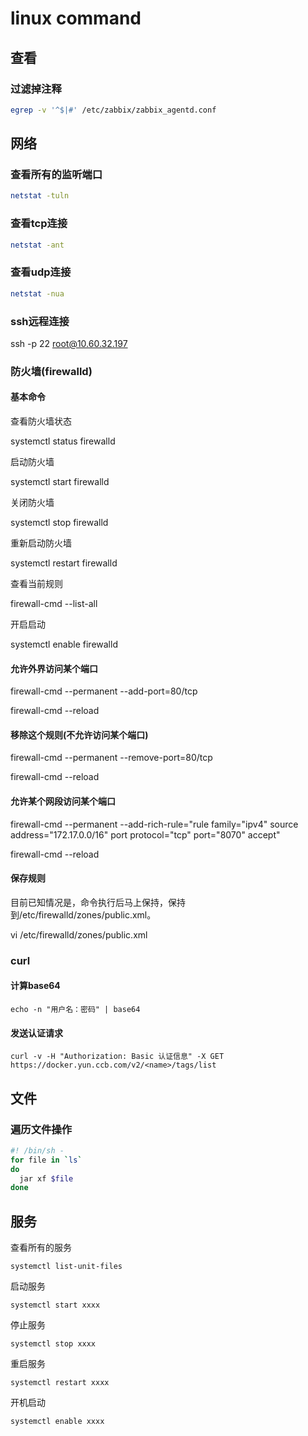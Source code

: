 # linux command

## 查看

### 过滤掉注释

```bash
egrep -v '^$|#' /etc/zabbix/zabbix_agentd.conf
```

## 网络

### 查看所有的监听端口

```bash
netstat -tuln
```

### 查看tcp连接

```bash
netstat -ant
```

### 查看udp连接

```bash
netstat -nua 
```

### ssh远程连接

ssh -p 22 root@10.60.32.197

### 防火墙(firewalld)

#### 基本命令

查看防火墙状态

systemctl status firewalld

启动防火墙

systemctl start firewalld

关闭防火墙

systemctl stop firewalld

重新启动防火墙

systemctl restart firewalld

查看当前规则

firewall-cmd --list-all

开启启动

systemctl enable firewalld

#### 允许外界访问某个端口

firewall-cmd --permanent --add-port=80/tcp

firewall-cmd --reload

####  移除这个规则(不允许访问某个端口)

firewall-cmd --permanent --remove-port=80/tcp

firewall-cmd --reload

####  允许某个网段访问某个端口

firewall-cmd --permanent --add-rich-rule="rule family="ipv4" source address="172.17.0.0/16" port protocol="tcp" port="8070" accept"

firewall-cmd --reload

####  保存规则

目前已知情况是，命令执行后马上保持，保持到/etc/firewalld/zones/public.xml。

vi /etc/firewalld/zones/public.xml

### curl

#### 计算base64

```
echo -n "用户名：密码" | base64
```

#### 发送认证请求

```
curl -v -H "Authorization: Basic 认证信息" -X GET https://docker.yun.ccb.com/v2/<name>/tags/list
```



## 文件

### 遍历文件操作

```sh
#! /bin/sh -
for file in `ls`
do
  jar xf $file
done
```

## 服务

查看所有的服务

```shell
systemctl list-unit-files
```

启动服务

```
systemctl start xxxx
```

停止服务

```
systemctl stop xxxx
```

重启服务

```
systemctl restart xxxx
```

开机启动

```
systemctl enable xxxx
```

